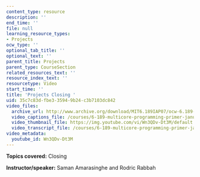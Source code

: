 ```yaml
---
content_type: resource
description: ''
end_time: ''
file: null
learning_resource_types:
- Projects
ocw_type: ''
optional_tab_title: ''
optional_text: ''
parent_title: Projects
parent_type: CourseSection
related_resources_text: ''
resource_index_text: ''
resourcetype: Video
start_time: ''
title: 'Projects Closing '
uid: 35c7c83d-fbe3-3594-9b24-c3b7103dc842
video_files:
  archive_url: http://www.archive.org/download/MIT6.189IAP07/ocw-6.189-iap07-pro-closing_300k.mp4
  video_captions_file: /courses/6-189-multicore-programming-primer-january-iap-2007/84096ed2778459eca4be91984c320ceb_Wn3QDv-Dt3M.vtt
  video_thumbnail_file: https://img.youtube.com/vi/Wn3QDv-Dt3M/default.jpg
  video_transcript_file: /courses/6-189-multicore-programming-primer-january-iap-2007/d15cdfc00047450ca87cb9eb4e567d36_Wn3QDv-Dt3M.pdf
video_metadata:
  youtube_id: Wn3QDv-Dt3M
---
```


**Topics covered:** Closing

**Instructor/speaker:** Saman Amarasinghe and Rodric Rabbah